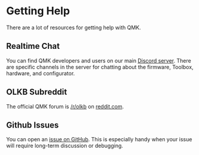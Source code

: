 # Getting Help

There are a lot of resources for getting help with QMK.

## Realtime Chat

You can find QMK developers and users on our main [Discord server](https://discord.gg/Uq7gcHh). There are specific channels in the server for chatting about the firmware, Toolbox, hardware, and configurator.

## OLKB Subreddit

The official QMK forum is [/r/olkb](https://reddit.com/r/olkb) on [reddit.com](https://reddit.com).

## Github Issues

You can open an [issue on GitHub](https://github.com/qmk/qmk_firmware/issues). This is especially handy when your issue will require long-term discussion or debugging.

